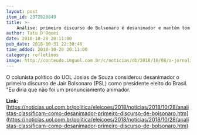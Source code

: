 ```yaml
---
layout: post
item_id: 2372820849
title: >-
    Análise: primeiro discurso de Bolsonaro é desanimador e mantém tom bélico
author: Tatu D'Oquei
date: 2018-10-28 20:11:00
pub_date: 2018-10-31 22:30:46
time_added: 2018-10-28 20:11:00
category: refletimos
image: http://conteudo.imguol.com.br/c/noticias/db/2018/10/08/o-jornalista-josias-de-souza-blogueiro-do-uol-1539036574389_615x300.png
---
```


O colunista político do UOL Josias de Souza considerou desanimador o primeiro discurso de Jair Bolsonaro (PSL) como presidente eleito do Brasil. "Eu diria que não foi um pronunciamento animador.

**Link:** [https://noticias.uol.com.br/politica/eleicoes/2018/noticias/2018/10/28/analistas-classificam-como-desanimador-primeiro-discurso-de-bolsonaro.htm](https://noticias.uol.com.br/politica/eleicoes/2018/noticias/2018/10/28/analistas-classificam-como-desanimador-primeiro-discurso-de-bolsonaro.htm)


